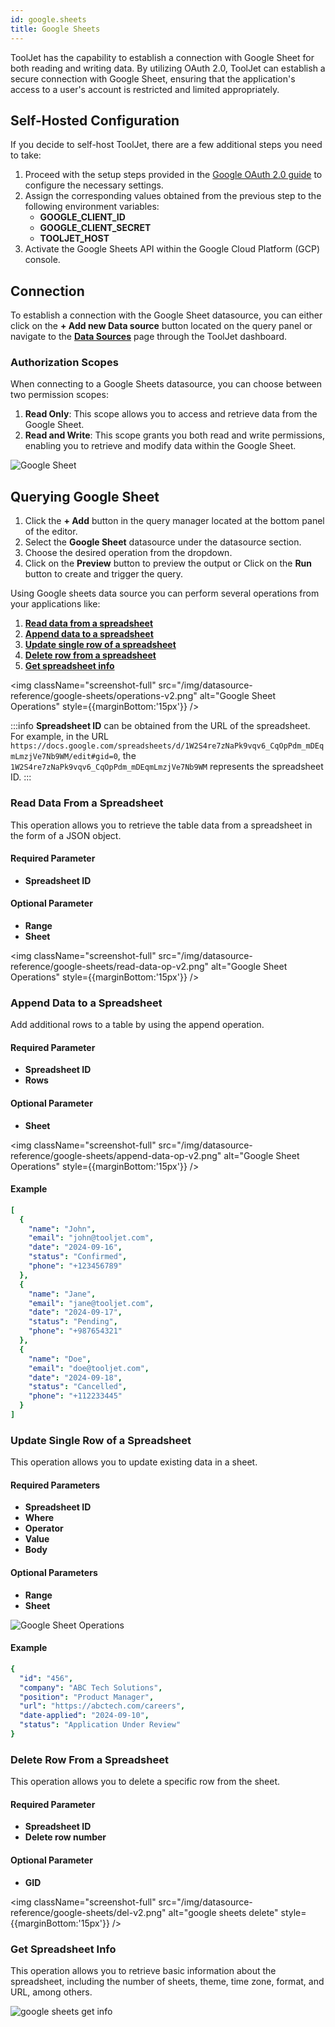 ```yaml
---
id: google.sheets
title: Google Sheets
---
```


ToolJet has the capability to establish a connection with Google Sheet for both reading and writing data. By utilizing OAuth 2.0, ToolJet can establish a secure connection with Google Sheet, ensuring that the application's access to a user's account is restricted and limited appropriately.

<div style={{paddingTop:'24px'}}>

## Self-Hosted Configuration

If you decide to self-host ToolJet, there are a few additional steps you need to take:

1. Proceed with the setup steps provided in the [Google OAuth 2.0 guide](../setup/env-vars#google-oauth--optional-) to configure the necessary settings.
2. Assign the corresponding values obtained from the previous step to the following environment variables:
   - **GOOGLE_CLIENT_ID**
   - **GOOGLE_CLIENT_SECRET**
   - **TOOLJET_HOST**
3. Activate the Google Sheets API within the Google Cloud Platform (GCP) console.

</div>

<div style={{paddingTop:'24px'}}>

## Connection

To establish a connection with the Google Sheet datasource, you can either click on the **+ Add new Data source** button located on the query panel or navigate to the **[Data Sources](./overview)** page through the ToolJet dashboard.

### Authorization Scopes

When connecting to a Google Sheets datasource, you can choose between two permission scopes:

1. **Read Only**: This scope allows you to access and retrieve data from the Google Sheet.
2. **Read and Write**: This scope grants you both read and write permissions, enabling you to retrieve and modify data within the Google Sheet.

<div style={{textAlign: 'center'}}>

<img className="screenshot-full" src="/img/datasource-reference/google-sheets/sheetconnect-v2.png" alt="Google Sheet" />

</div>

</div>

<div style={{paddingTop:'24px'}}>

## Querying Google Sheet

1. Click the **+ Add** button in the query manager located at the bottom panel of the editor. 
2. Select the **Google Sheet** datasource under the datasource section.
3. Choose the desired operation from the dropdown.
4. Click on the **Preview** button to preview the output or Click on the **Run** button to create and trigger the query.

Using Google sheets data source you can perform several operations from your applications like:

  1. **[Read data from a spreadsheet](#read-data-from-a-spreadsheet)**
  2. **[Append data to a spreadsheet](#append-data-to-a-spreadsheet)**
  3. **[Update single row of a spreadsheet](#update-single-row-of-a-spreadsheet)**
  4. **[Delete row from a spreadsheet](#delete-row-from-a-spreadsheet)**
  5. **[Get spreadsheet info](#get-spreadsheet-info)**

<div style={{textAlign: 'center'}}>

<img className="screenshot-full" src="/img/datasource-reference/google-sheets/operations-v2.png" alt="Google Sheet Operations" style={{marginBottom:'15px'}} />

</div>

:::info
**Spreadsheet ID** can be obtained from the URL of the spreadsheet. For example, in the URL `https://docs.google.com/spreadsheets/d/1W2S4re7zNaPk9vqv6_CqOpPdm_mDEqmLmzjVe7Nb9WM/edit#gid=0`, the `1W2S4re7zNaPk9vqv6_CqOpPdm_mDEqmLmzjVe7Nb9WM` represents the spreadsheet ID.
:::

### Read Data From a Spreadsheet

This operation allows you to retrieve the table data from a spreadsheet in the form of a JSON object.

#### Required Parameter
- **Spreadsheet ID**

#### Optional Parameter
- **Range**
- **Sheet**

<div style={{textAlign: 'center'}}>

<img className="screenshot-full" src="/img/datasource-reference/google-sheets/read-data-op-v2.png" alt="Google Sheet Operations" style={{marginBottom:'15px'}} />

</div>

### Append Data to a Spreadsheet

Add additional rows to a table by using the append operation.

#### Required Parameter
- **Spreadsheet ID**
- **Rows**

#### Optional Parameter
- **Sheet**

<div style={{textAlign: 'center'}}>

<img className="screenshot-full" src="/img/datasource-reference/google-sheets/append-data-op-v2.png" alt="Google Sheet Operations" style={{marginBottom:'15px'}} />

</div>

#### Example
```yaml
[
  {
    "name": "John",
    "email": "john@tooljet.com",
    "date": "2024-09-16",
    "status": "Confirmed",
    "phone": "+123456789"
  },
  {
    "name": "Jane",
    "email": "jane@tooljet.com",
    "date": "2024-09-17",
    "status": "Pending",
    "phone": "+987654321"
  },
  {
    "name": "Doe",
    "email": "doe@tooljet.com",
    "date": "2024-09-18",
    "status": "Cancelled",
    "phone": "+112233445"
  }
]
```

### Update Single Row of a Spreadsheet

This operation allows you to update existing data in a sheet.

#### Required Parameters
- **Spreadsheet ID**
- **Where**
- **Operator**
- **Value**
- **Body**

#### Optional Parameters
- **Range**
- **Sheet**

<div style={{textAlign: 'center'}}>

<img className="screenshot-full" src="/img/datasource-reference/google-sheets/upd-v2.png" alt="Google Sheet Operations" />

</div>

#### Example
```yaml
{
  "id": "456",
  "company": "ABC Tech Solutions",
  "position": "Product Manager",
  "url": "https://abctech.com/careers",
  "date-applied": "2024-09-10",
  "status": "Application Under Review"
}
```

### Delete Row From a Spreadsheet

This operation allows you to delete a specific row from the sheet.

#### Required Parameter
- **Spreadsheet ID**
- **Delete row number**

#### Optional Parameter
- **GID**

<div style={{textAlign: 'center'}}>

<img className="screenshot-full" src="/img/datasource-reference/google-sheets/del-v2.png" alt="google sheets delete" style={{marginBottom:'15px'}} />

</div>

### Get Spreadsheet Info

This operation allows you to retrieve basic information about the spreadsheet, including the number of sheets, theme, time zone, format, and URL, among others.

<div style={{textAlign: 'center'}}>

<img className="screenshot-full" src="/img/datasource-reference/google-sheets/info-v2.png" alt="google sheets get info" />

</div>

</div>
